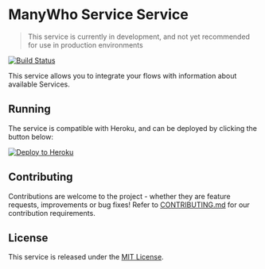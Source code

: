 ManyWho Service Service
=======================

> This service is currently in development, and not yet recommended for use in production environments

[![Build Status](https://travis-ci.org/jonjomckay/service-service.svg?branch=master)](https://travis-ci.org/jonjomckay/service-service)

This service allows you to integrate your flows with information about available Services.

## Running

The service is compatible with Heroku, and can be deployed by clicking the button below:

[![Deploy to Heroku](https://www.herokucdn.com/deploy/button.svg)](https://heroku.com/deploy?template=https://github.com/jonjomckay/service-service)

## Contributing

Contributions are welcome to the project - whether they are feature requests, improvements or bug fixes! Refer to 
[CONTRIBUTING.md](CONTRIBUTING.md) for our contribution requirements.

## License

This service is released under the [MIT License](https://opensource.org/licenses/MIT).
